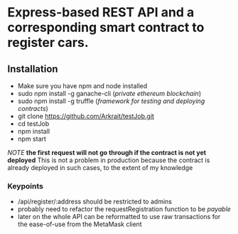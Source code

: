 # Express-based REST API and a corresponding smart contract to register cars.

## Installation

- Make sure you have npm and node installed
- sudo npm install -g ganache-cli (_private ethereum blockchain_)
- sudo npm install -g truffle (_framework for testing and deploying contracts_)
- git clone https://github.com/Arkrait/testJob.git
- cd testJob
- npm install
- npm start

_NOTE_ **the first request will not go through if the contract is not yet deployed**
This is not a problem in production because the contract is already deployed in such cases, to the extent of my knowledge

### Keypoints

- /api/register/:address should be restricted to admins
- probably need to refactor the requestRegistration function to be _payable_
- later on the whole API can be reformatted to use raw transactions for the ease-of-use from the MetaMask client
